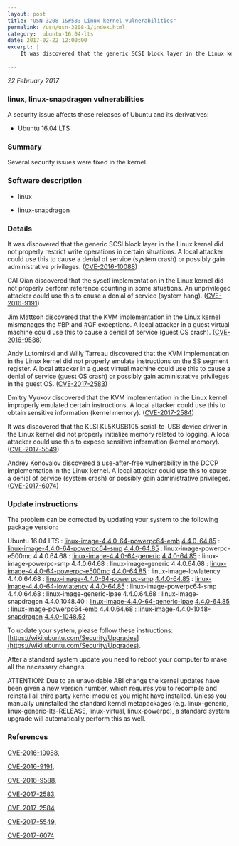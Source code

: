 ```yaml
---
layout: post
title: "USN-3208-1&#58; Linux kernel vulnerabilities"
permalink: /usn/usn-3208-1/index.html
category:  ubuntu-16.04-lts
date: 2017-02-22 12:00:00
excerpt: |
    It was discovered that the generic SCSI block layer in the Linux kernel did not properly restrict write operations in certain situations. A local attacker could use this to cause a denial of service (system crash) or possibly gain administrative privileges. ([CVE-2016-10088](http://people.ubuntu.com/~ubuntu-security/cve/CVE-2016-10088))
    
--- 
```

 
 

*22 February 2017*

### linux, linux-snapdragon vulnerabilities

A security issue affects these releases of Ubuntu and its derivatives:

* Ubuntu 16.04 LTS

### Summary

Several security issues were fixed in the kernel. 

### Software description

* linux 

* linux-snapdragon 

### Details

It was discovered that the generic SCSI block layer in the Linux kernel did not properly restrict write operations in certain situations. A local attacker could use this to cause a denial of service (system crash) or possibly gain administrative privileges. ([CVE-2016-10088](http://people.ubuntu.com/~ubuntu-security/cve/CVE-2016-10088))

CAI Qian discovered that the sysctl implementation in the Linux kernel did not properly perform reference counting in some situations. An unprivileged attacker could use this to cause a denial of service (system hang). ([CVE-2016-9191](http://people.ubuntu.com/~ubuntu-security/cve/CVE-2016-9191))

Jim Mattson discovered that the KVM implementation in the Linux kernel mismanages the #BP and #OF exceptions. A local attacker in a guest virtual machine could use this to cause a denial of service (guest OS crash). ([CVE-2016-9588](http://people.ubuntu.com/~ubuntu-security/cve/CVE-2016-9588))

Andy Lutomirski and Willy Tarreau discovered that the KVM implementation in the Linux kernel did not properly emulate instructions on the SS segment register. A local attacker in a guest virtual machine could use this to cause a denial of service (guest OS crash) or possibly gain administrative privileges in the guest OS. ([CVE-2017-2583](http://people.ubuntu.com/~ubuntu-security/cve/CVE-2017-2583))

Dmitry Vyukov discovered that the KVM implementation in the Linux kernel improperly emulated certain instructions. A local attacker could use this to obtain sensitive information (kernel memory). ([CVE-2017-2584](http://people.ubuntu.com/~ubuntu-security/cve/CVE-2017-2584))

It was discovered that the KLSI KL5KUSB105 serial-to-USB device driver in the Linux kernel did not properly initialize memory related to logging. A local attacker could use this to expose sensitive information (kernel memory). ([CVE-2017-5549](http://people.ubuntu.com/~ubuntu-security/cve/CVE-2017-5549))

Andrey Konovalov discovered a use-after-free vulnerability in the DCCP implementation in the Linux kernel. A local attacker could use this to cause a denial of service (system crash) or possibly gain administrative privileges. ([CVE-2017-6074](http://people.ubuntu.com/~ubuntu-security/cve/CVE-2017-6074)) 

### Update instructions

The problem can be corrected by updating your system to the following package version:

Ubuntu 16.04 LTS
 : [linux-image-4.4.0-64-powerpc64-emb](https://launchpad.net/ubuntu/+source/linux) <span> [4.4.0-64.85](https://launchpad.net/ubuntu/+source/linux/4.4.0-64.85) </span> 
 : [linux-image-4.4.0-64-powerpc64-smp](https://launchpad.net/ubuntu/+source/linux) <span> [4.4.0-64.85](https://launchpad.net/ubuntu/+source/linux/4.4.0-64.85) </span> 
 : linux-image-powerpc-e500mc <span>4.4.0.64.68</span>
 : [linux-image-4.4.0-64-generic](https://launchpad.net/ubuntu/+source/linux) <span> [4.4.0-64.85](https://launchpad.net/ubuntu/+source/linux/4.4.0-64.85) </span> 
 : linux-image-powerpc-smp <span>4.4.0.64.68</span>
 : linux-image-generic <span>4.4.0.64.68</span>
 : [linux-image-4.4.0-64-powerpc-e500mc](https://launchpad.net/ubuntu/+source/linux) <span> [4.4.0-64.85](https://launchpad.net/ubuntu/+source/linux/4.4.0-64.85) </span> 
 : linux-image-lowlatency <span>4.4.0.64.68</span>
 : [linux-image-4.4.0-64-powerpc-smp](https://launchpad.net/ubuntu/+source/linux) <span> [4.4.0-64.85](https://launchpad.net/ubuntu/+source/linux/4.4.0-64.85) </span> 
 : [linux-image-4.4.0-64-lowlatency](https://launchpad.net/ubuntu/+source/linux) <span> [4.4.0-64.85](https://launchpad.net/ubuntu/+source/linux/4.4.0-64.85) </span> 
 : linux-image-powerpc64-smp <span>4.4.0.64.68</span>
 : linux-image-generic-lpae <span>4.4.0.64.68</span>
 : linux-image-snapdragon <span>4.4.0.1048.40</span>
 : [linux-image-4.4.0-64-generic-lpae](https://launchpad.net/ubuntu/+source/linux) <span> [4.4.0-64.85](https://launchpad.net/ubuntu/+source/linux/4.4.0-64.85) </span> 
 : linux-image-powerpc64-emb <span>4.4.0.64.68</span>
 : [linux-image-4.4.0-1048-snapdragon](https://launchpad.net/ubuntu/+source/linux-snapdragon) <span> [4.4.0-1048.52](https://launchpad.net/ubuntu/+source/linux-snapdragon/4.4.0-1048.52) </span> 

To update your system, please follow these instructions: [https://wiki.ubuntu.com/Security/Upgrades](https://wiki.ubuntu.com/Security/Upgrades).

After a standard system update you need to reboot your computer to make all the necessary changes.

ATTENTION: Due to an unavoidable ABI change the kernel updates have been given a new version number, which requires you to recompile and reinstall all third party kernel modules you might have installed. Unless you manually uninstalled the standard kernel metapackages (e.g. linux-generic, linux-generic-lts-RELEASE, linux-virtual, linux-powerpc), a standard system upgrade will automatically perform this as well. 

### References

 
 [CVE-2016-10088](http://people.ubuntu.com/~ubuntu-security/cve/CVE-2016-10088), 

 [CVE-2016-9191](http://people.ubuntu.com/~ubuntu-security/cve/CVE-2016-9191), 

 [CVE-2016-9588](http://people.ubuntu.com/~ubuntu-security/cve/CVE-2016-9588), 

 [CVE-2017-2583](http://people.ubuntu.com/~ubuntu-security/cve/CVE-2017-2583), 

 [CVE-2017-2584](http://people.ubuntu.com/~ubuntu-security/cve/CVE-2017-2584), 

 [CVE-2017-5549](http://people.ubuntu.com/~ubuntu-security/cve/CVE-2017-5549), 

 [CVE-2017-6074](http://people.ubuntu.com/~ubuntu-security/cve/CVE-2017-6074)
 

